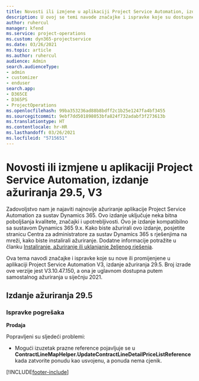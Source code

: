 ```yaml
---
title: Novosti ili izmjene u aplikaciji Project Service Automation, izdanje ažuriranja 29.5, hitni popravak, V3
description: U ovoj se temi navode značajke i ispravke koje su dostupne u izdanju ažuriranja 29.5. hitnog popravka aplikacije Project Service Automation, V3.
author: ruhercul
manager: kfend
ms.service: project-operations
ms.custom: dyn365-projectservice
ms.date: 03/26/2021
ms.topic: article
ms.author: ruhercul
audience: Admin
search.audienceType:
- admin
- customizer
- enduser
search.app:
- D365CE
- D365PS
- ProjectOperations
ms.openlocfilehash: 99ba353236ad88b8bdff2c1b25e1247fa4bf3455
ms.sourcegitcommit: 9ebf7dd501898053bfa824f732adabf3f273613b
ms.translationtype: HT
ms.contentlocale: hr-HR
ms.lasthandoff: 03/26/2021
ms.locfileid: "5715651"
---
```

# <a name="whats-new-or-changed-in-project-service-automation-update-release-295-v3"></a>Novosti ili izmjene u aplikaciji Project Service Automation, izdanje ažuriranja 29.5, V3

Zadovoljstvo nam je najaviti najnovije ažuriranje aplikacije Project Service Automation za sustav Dynamics 365. Ovo izdanje uključuje neka bitna poboljšanja kvalitete, značajki i upotrebljivosti. Ovo je izdanje kompatibilno sa sustavom Dynamics 365 9.x. Kako biste ažurirali ovo izdanje, posjetite stranicu Centra za administratore za sustav Dynamics 365 s rješenjima na mreži, kako biste instalirali ažuriranje. Dodatne informacije potražite u članku [Instaliranje, ažuriranje ili uklanjanje željenog rješenja](https://docs.microsoft.com/power-platform/admin/install-remove-preferred-solution).

Ova tema navodi značajke i ispravke koje su nove ili promijenjene u aplikaciji Project Service Automation V3, izdanje ažuriranja 29.5. Broj izrade ove verzije jest V3.10.47.150, a ona je uglavnom dostupna putem samostalnog ažuriranja u siječnju 2021.

## <a name="update-release-295"></a>Izdanje ažuriranja 29.5

### <a name="bug-fixes"></a>Ispravke pogrešaka


**Prodaja**

Popravljeni su sljedeći problemi:

- Mogući izuzetak prazne reference pojavljuje se u **ContractLineMapHelper.UpdateContractLineDetailPriceListReference** kada zatvorite ponudu kao usvojenu, a ponuda nema cjenik.


[!INCLUDE[footer-include](../includes/footer-banner.md)]
